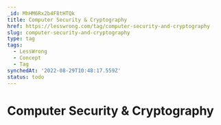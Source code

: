 ```yaml
---
_id: MhHM6Rx2b4F8tHTQk
title: Computer Security & Cryptography
href: https://lesswrong.com/tag/computer-security-and-cryptography
slug: computer-security-and-cryptography
type: tag
tags:
  - LessWrong
  - Concept
  - Tag
synchedAt: '2022-08-29T10:48:17.559Z'
status: todo
---
```


# Computer Security & Cryptography
